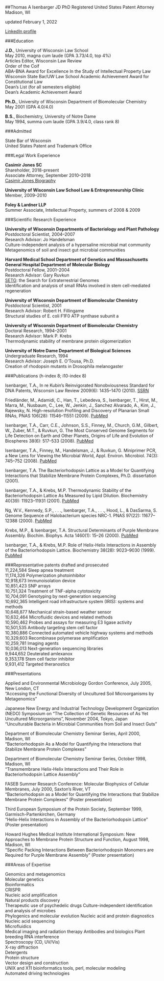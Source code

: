 ##Thomas A Isenbarger JD PhD
Registered United States Patent Attorney  
Madison, WI  

updated February 1, 2022

[LinkedIn profile](https://www.linkedin.com/in/tomisenbarger/)

###Education

**J.D.**, University of Wisconsin Law School  
May 2010, magna cum laude (GPA 3.73/4.0, top 4%)  
Articles Editor, Wisconsin Law Review  
Order of the Coif  
ABA-BNA Award for Excellence In the Study of Intellectual Property Law  
Wisconsin State Bar/UW Law School Academic Achievement Award for Constitutional Law  
Dean’s List (for all semesters eligible)  
Dean’s Academic Achievement Award  

**Ph.D.**, University of Wisconsin Department of Biomolecular Chemistry  
May 2001 (GPA 4.0/4.0)  


**B.S.**, Biochemistry, University of Notre Dame  
May 1994, summa cum laude (GPA 3.9/4.0, class rank 8)


###Admitted

State Bar of Wisconsin  
United States Patent and Trademark Office


###Legal Work Experience

**Casimir Jones SC**  
Shareholder, 2018-present  
Associate Attorney, September 2010–2018  
[Casimir Jones Biography](https://www.casimirjones.com/attorney/thomas-a-isenbarger-j-d-ph-d/)

**University of Wisconsin Law School Law & Entrepreneurship Clinic**  
Member, 2009–2010

**Foley & Lardner LLP**  
Summer Associate, Intellectual Property, summers of 2008 & 2009


###Scientific Research Experience

**University of Wisconsin Departments of Bacteriology and Plant Pathology**  
Postdoctoral Scientist, 2004–2007  
Research Advisor: Jo Handelsman  
Culture-independent analysis of a hypersaline microbial mat community  
Metagenomics of soil and insect gut microbial communities

**Harvard Medical School Department of Genetics and
Massachusetts General Hospital Department of Molecular Biology**  
Postdoctoral Fellow, 2001–2004  
Research Advisor: Gary Ruvkun  
[SETG](http://setg.mit.edu): the Search for Extraterrestrial Genomes  
Identification and analysis of small RNAs involved in stem cell-mediated regeneration

**University of Wisconsin Department of Biomolecular Chemistry**  
Postdoctoral Scientist, 2001  
Research Advisor: Robert H. Fillingame  
Structural studies of E. coli F1F0 ATP synthase subunit a

**University of Wisconsin Department of Biomolecular Chemistry**  
Doctoral Research, 1994–2001  
Research Advisor: Mark P. Krebs  
Thermodynamic stability of membrane protein oligomerization

**University of Notre Dame Department of Biological Sciences**  
Undergraduate Research, 1994  
Research Advisor: Joseph E. O’Tousa, Ph.D.  
Creation of rhodopsin mutants in Drosophila melanogaster


###Publications (h-index 8; i10-index 8)

Isenbarger, T.A., In re Kubin’s Reinvigorated Nonobviousness Standard for DNA Patents, Wisconsin Law Review 2009(6): 1435–1470 (2010). [SSRN](http://ssrn.com/abstract=1569145)

Friedländer, M., Adamidi, C., Han, T., Lebedeva, S., Isenbarger, T., Hirst, M., Marra, M., Nusbaum, C., Lee, W., Jenkin, J., Sanchez Alvarado, A., Kim, J., Rajewsky, N. High-resolution Profiling and Discovery of Planarian Small RNAs, PNAS 106(28): 11546–11551 (2009). [PubMed](https://pubmed.ncbi.nlm.nih.gov/19564616/)

Isenbarger, T.A., Carr, C.E., Johnson, S.S., Finney, M., Church, G.M., Gilbert, W., Zuber, M.T., & Ruvkun, G. The Most Conserved Genome Segments for Life Detection on Earth and Other Planets, Origins of Life and Evolution of Biospheres 38(6): 517–533 (2008). [PubMed](https://pubmed.ncbi.nlm.nih.gov/18853276/)

Isenbarger, T.A., Finney, M., Handelsman, J., & Ruvkun, G. Miniprimer PCR, a New Lens for Viewing the Microbial World, Appl. Environ. Microbiol. 74(3): 745–752 (2008). [PubMed](https://pubmed.ncbi.nlm.nih.gov/18083877/) 

Isenbarger, T.A. The Bacteriorhodopsin Lattice as a Model for Quantifying Interactions that Stabilize Membrane Protein Complexes, Ph.D. dissertation (2001).

Isenbarger, T.A., & Krebs, M.P. Thermodynamic Stability of the Bacteriorhodopsin Lattice As Measured by Lipid Dilution. Biochemistry 40(39): 11923–11931 (2001). [PubMed](https://pubmed.ncbi.nlm.nih.gov/11570893/) 

Ng, W.V., Kennedy, S.P., . . ., Isenbarger, T.A., . . ., Hood, L., & DasSarma, S. Genome Sequence of Halobacterium species NRC-1. PNAS 97(22): 11677–12388 (2000). [PubMed](https://pubmed.ncbi.nlm.nih.gov/11016950/)  

Krebs, M.P., & Isenbarger, T.A. Structural Determinants of Purple Membrane Assembly. Biochim. Biophys. Acta 1460(1): 15–26 (2000). [PubMed](https://pubmed.ncbi.nlm.nih.gov/10984587/) 

Isenbarger, T.A., & Krebs, M.P. Role of Helix-Helix Interactions in Assembly of the Bacteriorhodopsin Lattice. Biochemistry 38(28): 9023–9030 (1999). [PubMed](https://pubmed.ncbi.nlm.nih.gov/10413475/)  

###Representative patents drafted and prosecuted  
11,224,584 Sleep apnea treatment  
11,174,326 Polymerization photoinhibitor  
10,918,673 Immunoisolation device  
10,851,423 SNP arrays  
10,751,324 Treatment of TNF-alpha cytotoxicity  
10,704,091 Genotyping by next-generation sequencing  
10,692,365 Intelligent road infrastructure system (IRIS): systems and methods  
10,648,877 Mechanical strain-based weather sensor  
10,632,464 Microfluidic devices and related methods  
10,590,462 Probes and assays for measuring E3 ligase activity  
10,501,535 Antibody targeting stem cell factor  
10,380,886 Connected automated vehicle highway systems and methods  
10,329,603 Recombinase polymerase amplification  
10,259,781 Imaging agents  
10,036,013 Next-generation sequencing libraries  
9,944,652 Deuterated amlexanox  
9,353,178 Stem cell factor inhibitor  
9,931,412 Targeted theranostics

###Presentations

Applied and Environmental Microbiology Gordon Conference, July 2005, New London, CT  
“Accessing the Functional Diversity of Uncultured Soil Microorganisms by Metagenomics”

Japanese New Energy and Industrial Technology Development Organization (NEDO) Symposium on “The Collection of Genetic Resources of As Yet Uncultured Microorganisms”, November 2004, Tokyo, Japan  
“Unculturable Bacteria in Microbial Communities from Soil and Insect Guts”

Department of Biomolecular Chemistry Seminar Series, April 2000, Madison, WI  
“Bacteriorhodopsin As a Model for Quantifying the Interactions that Stabilize Membrane Protein Complexes”

Department of Biomolecular Chemistry Seminar Series, October 1998, Madison, WI  
“Transmembrane Helix-Helix Interactions and Their Role in Bacteriorhodopsin Lattice Assembly”

FASEB Summer Research Conference: Molecular Biophysics of Cellular Membranes, July 2000, Saxton’s River, VT  
“Bacteriorhodopsin as a Model for Quantifying the Interactions that Stabilize Membrane Protein Complexes” (Poster presentation)

Third European Symposium of the Protein Society, September 1999, Garmisch-Partenkirchen, Germany  
“Helix-Helix Interactions in Assembly of the Bacteriorhodopsin Lattice” (Poster presentation)

Howard Hughes Medical Institute International Symposium: New Approaches to Membrane Protein Structure and Function, August 1998, Madison, WI  
“Specific Packing Interactions Between Bacteriorhodopsin Monomers are Required for Purple Membrane Assembly” (Poster presentation)


###Areas of Expertise

Genomics and metagenomics  
Molecular genetics   
Bioinformatics  
CRISPR  
Nucleic acid amplification  
Natural products discovery  
Therapeutic use of psychedelic drugs
Culture-independent identification and analysis of microbes  
Phylogenics and molecular evolution
Nucleic acid and protein diagnostics  
Nucleic acid sequencing  
Microfluidics  
Medical imaging and radiation therapy
Antibodies and biologics
Plant breeding
RNA interference    
Spectroscopy (CD, UV/Vis)  
X-ray diffraction  
Detergents  
Protein structure  
Vector design and construction  
UNIX and X11 bioinformatics tools, perl, molecular modeling  
Automated driving technologies  
